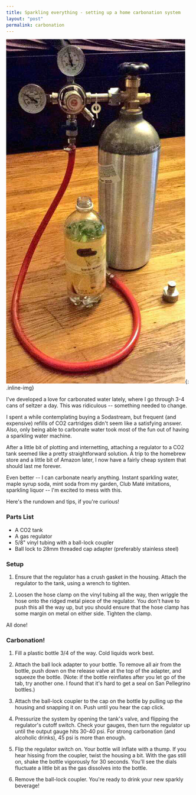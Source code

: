 ```yaml
---
title: Sparkling everything - setting up a home carbonation system
layout: "post"
permalink: carbonation
---
```


![Carbonation Setup](/images/carbonation_setup.jpg){: .inline-img}

I've developed a love for carbonated water lately, where I go through 3-4 cans of seltzer a day. This was ridiculous -- something needed to change.

I spent a while contemplating buying a Sodastream, but frequent (and expensive) refills of CO2 cartridges didn't seem like a satisfying answer. Also, only being able to carbonate water took most of the fun out of having a sparkling water machine.

After a little bit of plotting and internetting, attaching a regulator to a CO<subscript>2</subscript> tank seemed like a pretty straightforward solution. A trip to the homebrew store and a little bit of Amazon later, I now have a fairly cheap system that should last me forever.

Even better -- I can carbonate nearly anything. Instant sparkling water, maple syrup soda, mint soda from my garden, Club Maté imitations, sparkling liquor -- I'm excited to mess with this.

Here's the rundown and tips, if you're curious!

### Parts List
- A CO<subscript>2</subscript> tank
- A gas regulator
- 5/8" vinyl tubing with a ball-lock coupler
- Ball lock to 28mm threaded cap adapter (preferably stainless steel)

### Setup

1. Ensure that the regulator has a crush gasket in the housing. Attach the regulator to the tank, using a wrench to tighten.

2. Loosen the hose clamp on the vinyl tubing all the way, then wriggle the hose onto the ridged metal piece of the regulator. You don't have to push this all the way up, but you should ensure that the hose clamp has some margin on metal on either side. Tighten the clamp.

All done!

### Carbonation!

1. Fill a plastic bottle 3/4 of the way. Cold liquids work best.

2. Attach the ball lock adapter to your bottle. To remove all air from the bottle, push down on the release valve at the top of the adapter, and squeeze the bottle. (Note: if the bottle reinflates after you let go of the tab, try another one. I found that it's hard to get a seal on San Pellegrino bottles.)

3. Attach the ball-lock coupler to the cap on the bottle by pulling up the housing and snapping it on. Push until you hear the cap click.

4. Pressurize the system by opening the tank's valve, and flipping the regulator's cutoff switch. Check your gauges, then turn the regulator up until the output gauge hits 30-40 psi. For strong carbonation (and alcoholic drinks), 45 psi is more than enough.

5. Flip the regulator switch on. Your bottle will inflate with a thump. If you hear hissing from the coupler, twist the housing a bit. With the gas still on, shake the bottle vigorously for 30 seconds. You'll see the dials fluctuate a little bit as the gas dissolves into the bottle.

6. Remove the ball-lock coupler. You're ready to drink your new sparkly beverage!